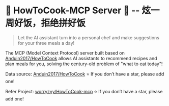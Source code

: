 # 🍳 HowToCook-MCP Server 🥘 -- 炫一周好饭，拒绝拼好饭

> Let the AI ​​assistant turn into a personal chef and make suggestions for your three meals a day!

The MCP (Model Context Protocol) server built based on [Anduin2017/HowToCook](https://github.com/Anduin2017/HowToCook) allows AI assistants to recommend recipes and plan meals for you, solving the century-old problem of "what to eat today"!

Data source: [Anduin2017/HowToCook](https://github.com/Anduin2017/HowToCook) ⭐ If you don’t have a star, please add one!

Refer Project: [worryzyy/HowToCook-mcp](https://github.com/worryzyy/HowToCook-mcp) ⭐ If you don’t have a star, please add one!